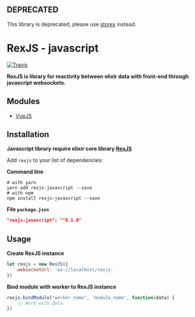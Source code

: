 ## DEPRECATED
This library is deprecated, please use [storex](https://github.com/nerdslabs/storex) instead.

# RexJS - javascript

[![Travis](https://travis-ci.org/orisons/rexjs-javascript.svg?branch=master)](https://travis-ci.org/orisons/rexjs-javascript)

**RexJS is library for reactivity between elixir data with front-end through javascript websockets.**



## Modules
* [VueJS](https://github.com/orisons/rexjs-vue)

## Installation

**Javascript library require elixir core library [RexJS](https://github.com/orisons/rexjs-elixir)**

Add `rexjs` to your list of dependencies:

**Command line**
```
# with yarn
yarn add rexjs-javascript --save
# with npm
npm install rexjs-javascript --save
```

**File `package.json`**
```json
"rexjs-javascript": "^0.1.0"
```

## Usage

**Create RexJS instance**
```javascript
let rexjs = new RexJS({
    websocketUrl: 'ws://localhost/rexjs'
})
```

**Bind module with worker to RexJS instance**
```javascript
rexjs.bindModule("worker_name", 'module_name', function(data) {
    // Work with data
})
```

